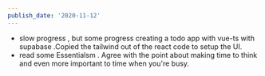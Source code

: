 ```yaml
---
publish_date: '2020-11-12'
---
```

- slow progress , but some progress creating a todo app with vue-ts with supabase .Copied the tailwind out of the react code to setup the UI.
- read some Essentialsm . Agree with the point about making time to think and even more important to time when you're busy.
